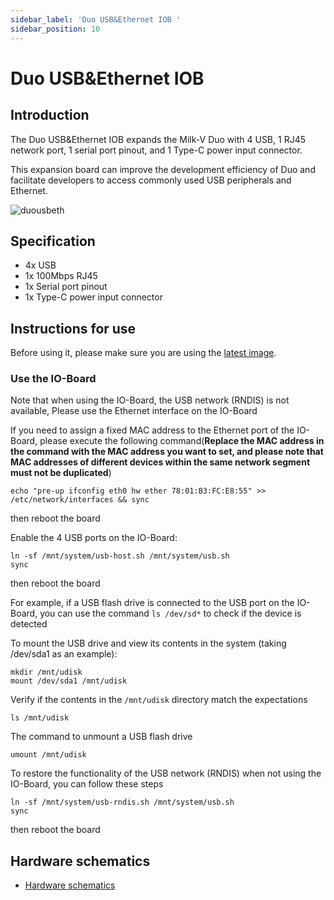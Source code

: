 ```yaml
---
sidebar_label: 'Duo USB&Ethernet IOB '
sidebar_position: 10
---
```

# Duo USB&Ethernet IOB
## Introduction

The Duo USB&Ethernet IOB expands the Milk-V Duo with 4 USB, 1 RJ45 network port, 1 serial port pinout, and 1 Type-C power input connector.  

This expansion board can improve the development efficiency of Duo and facilitate developers to access commonly used USB peripherals and Ethernet.

![duousbeth](/docs/duo/duousbethiob.webp)

## Specification

- 4x USB
- 1x 100Mbps RJ45
- 1x Serial port pinout
- 1x Type-C power input connector

## Instructions for use
Before using it, please make sure you are using the [latest image](https://milkv.io/docs/duo/resources/image-sdk).

### Use the IO-Board
Note that when using the IO-Board, the USB network (RNDIS) is not available, Please use the Ethernet interface on the IO-Board

If you need to assign a fixed MAC address to the Ethernet port of the IO-Board, please execute the following command(**Replace the MAC address in the command with the MAC address you want to set, and please note that MAC addresses of different devices within the same network segment must not be duplicated**)
```
echo "pre-up ifconfig eth0 hw ether 78:01:B3:FC:E8:55" >> /etc/network/interfaces && sync
```
then reboot the board

Enable the 4 USB ports on the IO-Board:
~~~
ln -sf /mnt/system/usb-host.sh /mnt/system/usb.sh
sync
~~~
then reboot the board

For example, if a USB flash drive is connected to the USB port on the IO-Board, you can use the command `ls /dev/sd*` to check if the device is detected

To mount the USB drive and view its contents in the system (taking /dev/sda1 as an example):
```
mkdir /mnt/udisk
mount /dev/sda1 /mnt/udisk
```
Verify if the contents in the `/mnt/udisk` directory match the expectations
```
ls /mnt/udisk
```

The command to unmount a USB flash drive
```
umount /mnt/udisk
```

To restore the functionality of the USB network (RNDIS) when not using the IO-Board, you can follow these steps
```
ln -sf /mnt/system/usb-rndis.sh /mnt/system/usb.sh
sync
```
then reboot the board

## Hardware schematics
- [Hardware schematics](https://github.com/milkv-duo/accessories/blob/master/Duo_USB%26Ethernet_IOB/duo_iob_v1.11.pdf)
